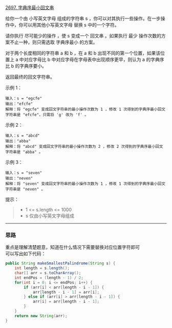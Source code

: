 [2697. 字典序最小回文串](https://leetcode.cn/problems/lexicographically-smallest-palindrome/description/)

给你一个由 小写英文字母 组成的字符串 s ，你可以对其执行一些操作。在一步操作中，你可以用其他小写英文字母 替换  s 中的一个字符。

请你执行 尽可能少的操作 ，使 s 变成一个 回文串 。如果执行 最少 操作次数的方案不止一种，则只需选取 字典序最小 的方案。

对于两个长度相同的字符串 a 和 b ，在 a 和 b 出现不同的第一个位置，如果该位置上 a 中对应字母比 b 中对应字母在字母表中出现顺序更早，则认为 a 的字典序比 b 的字典序要小。

返回最终的回文字符串。



示例 1：
```
输入：s = "egcfe"
输出："efcfe"
解释：将 "egcfe" 变成回文字符串的最小操作次数为 1 ，修改 1 次得到的字典序最小回文字符串是 "efcfe"，只需将 'g' 改为 'f' 。
```
示例 2：
```
输入：s = "abcd"
输出："abba"
解释：将 "abcd" 变成回文字符串的最小操作次数为 2 ，修改 2 次得到的字典序最小回文字符串是 "abba" 。
```
示例 3：
```
输入：s = "seven"
输出："neven"
解释：将 "seven" 变成回文字符串的最小操作次数为 1 ，修改 1 次得到的字典序最小回文字符串是 "neven" 。
```

提示：

>- 1 <= s.length <= 1000
>- s 仅由小写英文字母组成

<hr/>

### 思路
重点是理解清楚题意，知道在什么情况下需要替换对应位置字符即可  
可以写出如下代码：
```java
public String makeSmallestPalindrome(String s) {
    int length = s.length();
    char[] arr = s.toCharArray();
    int endPos = (length - 1) / 2;
    for(int i = 0; i <= endPos; i++) {
        if (arr[i] < arr[length - i - 1]) {
            arr[length - i - 1] = arr[i];
        } else if (arr[i] > arr[length - i - 1]) {
            arr[i] = arr[length - i - 1];
        }
    }
    return new String(arr);
}
```